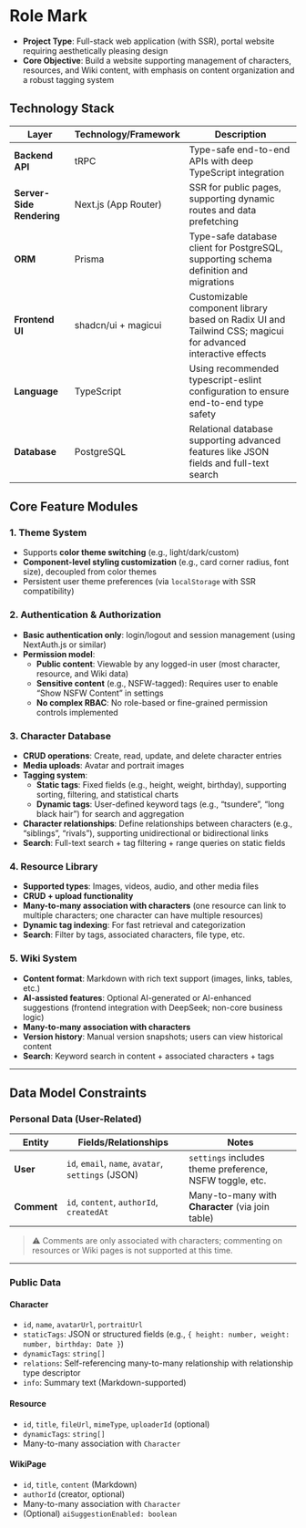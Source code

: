 # Role Mark

- **Project Type**: Full-stack web application (with SSR), portal website requiring aesthetically pleasing design
- **Core Objective**: Build a website supporting management of characters, resources, and Wiki content, with emphasis on content organization and a robust tagging system

## Technology Stack

| Layer                     | Technology/Framework | Description                                                                                                 |
| ------------------------- | -------------------- | ----------------------------------------------------------------------------------------------------------- |
| **Backend API**           | tRPC                 | Type-safe end-to-end APIs with deep TypeScript integration                                                  |
| **Server-Side Rendering** | Next.js (App Router) | SSR for public pages, supporting dynamic routes and data prefetching                                        |
| **ORM**                   | Prisma               | Type-safe database client for PostgreSQL, supporting schema definition and migrations                       |
| **Frontend UI**           | shadcn/ui + magicui  | Customizable component library based on Radix UI and Tailwind CSS; magicui for advanced interactive effects |
| **Language**              | TypeScript           | Using recommended typescript-eslint configuration to ensure end-to-end type safety                          |
| **Database**              | PostgreSQL           | Relational database supporting advanced features like JSON fields and full-text search                      |

## Core Feature Modules

### 1. Theme System

- Supports **color theme switching** (e.g., light/dark/custom)
- **Component-level styling customization** (e.g., card corner radius, font size), decoupled from color themes
- Persistent user theme preferences (via `localStorage` with SSR compatibility)

### 2. Authentication & Authorization

- **Basic authentication only**: login/logout and session management (using NextAuth.js or similar)
- **Permission model**:
  - **Public content**: Viewable by any logged-in user (most character, resource, and Wiki data)
  - **Sensitive content** (e.g., NSFW-tagged): Requires user to enable “Show NSFW Content” in settings
  - **No complex RBAC**: No role-based or fine-grained permission controls implemented

### 3. Character Database

- **CRUD operations**: Create, read, update, and delete character entries
- **Media uploads**: Avatar and portrait images
- **Tagging system**:
  - **Static tags**: Fixed fields (e.g., height, weight, birthday), supporting sorting, filtering, and statistical charts
  - **Dynamic tags**: User-defined keyword tags (e.g., “tsundere”, “long black hair”) for search and aggregation
- **Character relationships**: Define relationships between characters (e.g., “siblings”, “rivals”), supporting unidirectional or bidirectional links
- **Search**: Full-text search + tag filtering + range queries on static fields

### 4. Resource Library

- **Supported types**: Images, videos, audio, and other media files
- **CRUD + upload functionality**
- **Many-to-many association with characters** (one resource can link to multiple characters; one character can have multiple resources)
- **Dynamic tag indexing**: For fast retrieval and categorization
- **Search**: Filter by tags, associated characters, file type, etc.

### 5. Wiki System

- **Content format**: Markdown with rich text support (images, links, tables, etc.)
- **AI-assisted features**: Optional AI-generated or AI-enhanced suggestions (frontend integration with DeepSeek; non-core business logic)
- **Many-to-many association with characters**
- **Version history**: Manual version snapshots; users can view historical content
- **Search**: Keyword search in content + associated characters + tags

---

## Data Model Constraints

### Personal Data (User-Related)

| Entity      | Fields/Relationships                               | Notes                                                   |
| ----------- | -------------------------------------------------- | ------------------------------------------------------- |
| **User**    | `id`, `email`, `name`, `avatar`, `settings` (JSON) | `settings` includes theme preference, NSFW toggle, etc. |
| **Comment** | `id`, `content`, `authorId`, `createdAt`           | Many-to-many with **Character** (via join table)        |

> ⚠️ Comments are only associated with characters; commenting on resources or Wiki pages is not supported at this time.

---

### Public Data

#### **Character**

- `id`, `name`, `avatarUrl`, `portraitUrl`
- `staticTags`: JSON or structured fields (e.g., `{ height: number, weight: number, birthday: Date }`)
- `dynamicTags`: `string[]`
- `relations`: Self-referencing many-to-many relationship with relationship type descriptor
- `info`: Summary text (Markdown-supported)

#### **Resource**

- `id`, `title`, `fileUrl`, `mimeType`, `uploaderId` (optional)
- `dynamicTags`: `string[]`
- Many-to-many association with `Character`

#### **WikiPage**

- `id`, `title`, `content` (Markdown)
- `authorId` (creator, optional)
- Many-to-many association with `Character`
- (Optional) `aiSuggestionEnabled: boolean`
